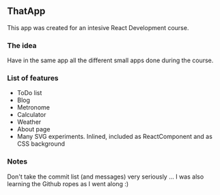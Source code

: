 ## ThatApp

This app was created for an intesive React Development course.

### The idea

Have in the same app all the different small apps done during the course.

### List of features

* ToDo list
* Blog
* Metronome
* Calculator
* Weather 
* About page
* Many SVG experiments. Inlined, included as ReactComponent and as CSS background


### Notes
Don't take the commit list (and messages) very seriously ... I was also learning the Github ropes as I went along :)